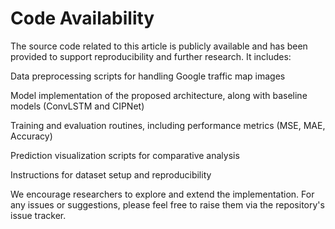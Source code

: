 # Code Availability
The source code related to this article is publicly available and has been provided to support reproducibility and further research. It includes:

Data preprocessing scripts for handling Google traffic map images

Model implementation of the proposed architecture, along with baseline models (ConvLSTM and CIPNet)

Training and evaluation routines, including performance metrics (MSE, MAE, Accuracy)

Prediction visualization scripts for comparative analysis

Instructions for dataset setup and reproducibility

We encourage researchers to explore and extend the implementation. For any issues or suggestions, please feel free to raise them via the repository's issue tracker.
